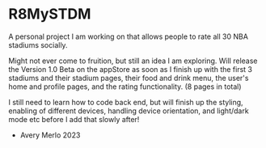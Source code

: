 # R8MySTDM

A personal project I am working on that allows people to rate all 30 NBA stadiums socially.

Might not ever come to fruition, but still an idea I am exploring. Will release the Version 1.0 Beta on the appStore as soon as I finish up with the first 3 stadiums and their stadium pages, their food and drink menu, the user's home and profile pages, and the rating functionality. (8 pages in total)

I still need to learn how to code back end, but will finish up the styling, enabling of different devices, handling device orientation, and light/dark mode etc before I add that slowly after!

- Avery Merlo 2023
